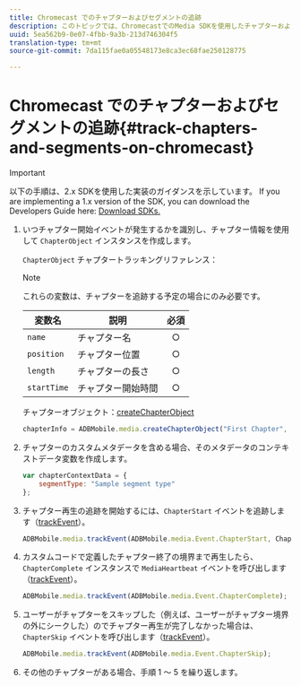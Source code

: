 ```yaml
---
title: Chromecast でのチャプターおよびセグメントの追跡
description: このトピックでは、ChromecastでのMedia SDKを使用したチャプターおよびセグメントトラッキングの実装について説明します。
uuid: 5ea562b9-0e07-4fbb-9a3b-213d746304f5
translation-type: tm+mt
source-git-commit: 7da115fae0a05548173e8ca3ec68fae250128775

---
```



# Chromecast でのチャプターおよびセグメントの追跡{#track-chapters-and-segments-on-chromecast}

>[!IMPORTANT]
>
>以下の手順は、2.x SDKを使用した実装のガイダンスを示しています。 If you are implementing a 1.x version of the SDK, you can download the Developers Guide here: [Download SDKs.](/help/sdk-implement/download-sdks.md)

1. いつチャプター開始イベントが発生するかを識別し、チャプター情報を使用して `ChapterObject` インスタンスを作成します。

   `ChapterObject` チャプタートラッキングリファレンス：

   >[!NOTE]
   >
   >これらの変数は、チャプターを追跡する予定の場合にのみ必要です。

   | 変数名 | 説明 | 必須 |
   | --- | --- | :---: |
   | `name` | チャプター名 | ○ |
   | `position` | チャプター位置 | ○ |
   | `length` | チャプターの長さ | ○ |
   | `startTime` | チャプター開始時間 | ○ |

   チャプターオブジェクト：[createChapterObject](https://adobe-marketing-cloud.github.io/media-sdks/reference/chromecast/ADBMobile.media.html#.createChapterObject)

   ```js
   chapterInfo = ADBMobile.media.createChapterObject("First Chapter", 1, CHAPTER1_LENGTH, CHAPTER1_START_POS);
   ```

1. チャプターのカスタムメタデータを含める場合、そのメタデータのコンテキストデータ変数を作成します。

   ```js
   var chapterContextData = { 
       segmentType: "Sample segment type" 
   };
   ```

1. チャプター再生の追跡を開始するには、`ChapterStart` イベントを追跡します（[trackEvent](https://adobe-marketing-cloud.github.io/media-sdks/reference/chromecast/ADBMobile.media.html#.trackEvent)）。

   ```js
   ADBMobile.media.trackEvent(ADBMobile.media.Event.ChapterStart, ChapterInfo, chapterContextData); 
   ```

1. カスタムコードで定義したチャプター終了の境界まで再生したら、`ChapterComplete` インスタンスで `MediaHeartbeat` イベントを呼び出します（[trackEvent](https://adobe-marketing-cloud.github.io/media-sdks/reference/chromecast/ADBMobile.media.html#.trackEvent)）。

   ```js
   ADBMobile.media.trackEvent(ADBMobile.media.Event.ChapterComplete);
   ```

1. ユーザーがチャプターをスキップした（例えば、ユーザーがチャプター境界の外にシークした）のでチャプター再生が完了しなかった場合は、`ChapterSkip` イベントを呼び出します（[trackEvent](https://adobe-marketing-cloud.github.io/media-sdks/reference/chromecast/ADBMobile.media.html#.trackEvent)）。

   ```js
   ADBMobile.media.trackEvent(ADBMobile.media.Event.ChapterSkip); 
   ```

1. その他のチャプターがある場合、手順 1 ～ 5 を繰り返します。

